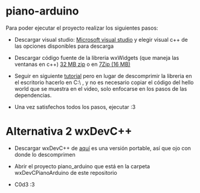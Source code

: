 # piano-arduino

Para poder ejecutar el proyecto realizar los siguientes pasos:

+ Descargar visual studio: [Microsoft visual studio](https://visualstudio.microsoft.com/es/vs/) y elegir visual c++ de las opciones disponibles para descarga 

+ Descargar código fuente de la libreria wxWidgets (que maneja las ventanas en c++) [32 MB zip](https://github.com/wxWidgets/wxWidgets/releases/download/v3.1.2/wxWidgets-3.1.2.zip) o en [7Zip (16 MB)](https://github.com/wxWidgets/wxWidgets/releases/download/v3.1.2/wxWidgets-3.1.2.7z) 

+ Seguir en siguiente [tutorial](https://www.youtube.com/watch?v=EI2taYkErRg) pero en lugar de descomprimir la libreria en el escritorio hacerlo en C:\ , y no es necesario copiar el código del hello world que se muestra en el video, solo enfocarse en los pasos de las dependencias.


+ Una vez satisfechos todos los pasos, ejecutar :3

# Alternativa 2 wxDevC++

+ Descargar wxDevC++ de [aquí](https://sourceforge.net/projects/wxdsgn-portable/files/latest/download) es una versión portable, así que ojo con donde lo descomprimen

+ Abrir el proyecto piano_arduino que está en la carpeta wxDevCPianoArduino de este repositorio

+ C0d3 :3

